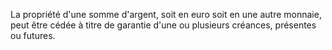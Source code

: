 La propriété d'une somme d'argent, soit en euro soit en une autre monnaie, peut être cédée à titre de garantie d'une ou plusieurs créances, présentes ou futures.

